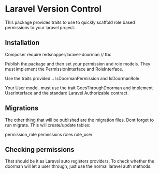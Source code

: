 # Laravel Version Control

This package provides traits to use to quickly scaffold role based permissions to your laravel project.

## Installation

Composer require redsnapper/laravel-doorman // tbc

Publish the package and then set your permission and role models. They must implement the PermissionInterface and RoleInterface.

Use the traits provided... IsDoormanPermission and IsDoormanRole. 

Your User model, must use the trait GoesThroughDoorman and implement UserInterface and the standard Laravel Authorizable contract.

## Migrations

The other thing that will be published are the migration files. Dont forget to run migrate. This will create/update tables:

permission_role
permissions
roles
role_user  

## Checking permissions

That should be it as Laravel auto registers providers. To check whether the doorman will let a user through, just use the normal laravel auth methods.
